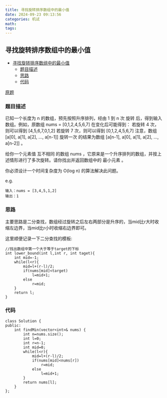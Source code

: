```yaml
---
title: 寻找旋转排序数组中的最小值
date: 2024-09-23 09:13:56
categories: 机试
math:
tags:
---
```

## 寻找旋转排序数组中的最小值

<!-- TOC -->

- [寻找旋转排序数组中的最小值](#寻找旋转排序数组中的最小值)
    - [题目描述](#题目描述)
    - [思路](#思路)
    - [代码](#代码)

<!-- /TOC -->

[原题](https://leetcode.cn/problems/find-minimum-in-rotated-sorted-array/description)


### 题目描述
已知一个长度为 n 的数组，预先按照升序排列，经由 1 到 n 次 旋转 后，得到输入数组。例如，原数组 nums = [0,1,2,4,5,6,7] 在变化后可能得到：
若旋转 4 次，则可以得到 [4,5,6,7,0,1,2]
若旋转 7 次，则可以得到 [0,1,2,4,5,6,7]
注意，数组 [a[0], a[1], a[2], ..., a[n-1]] 旋转一次 的结果为数组 [a[n-1], a[0], a[1], a[2], ..., a[n-2]] 。

给你一个元素值 互不相同 的数组 nums ，它原来是一个升序排列的数组，并按上述情形进行了多次旋转。请你找出并返回数组中的 最小元素 。

你必须设计一个时间复杂度为 O(log n) 的算法解决此问题。

e.g.
```
输入：nums = [3,4,5,1,2]
输出：1
```
### 思路
主要思路是二分查找，数组经过旋转之后左右两部分是升序的，当mid比r大时收缩左边界，当mid比r小时收缩右边界即可。

这里顺便记录一下二分查找的模板:
```
//找出数组中第一个大于等于target的下标
int lower_bound(int l,int r, int taget){
    int mid=-1;
    while(l<r){
        mid=l+(r-l)/2;
        if(nums[mid]<target)
            l=mid+1;
        else
            r=mid;
    }
    return l;
}
```
### 代码
```
class Solution {
public:
    int findMin(vector<int>& nums) {
        int n=nums.size();
        int l=0;
        int r=n-1;
        int mid=0;
        while(l<r){
            mid=l+(r-l)/2;
            if(nums[mid]<nums[r])
                r=mid;
            else
                l=mid+1;
        }
        return nums[l];
    }
};
```